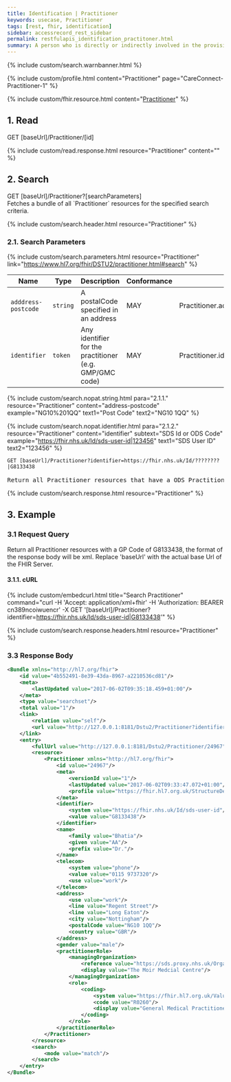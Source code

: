 ```yaml
---
title: Identification | Practitioner
keywords: usecase, Practitioner
tags: [rest, fhir, identification]
sidebar: accessrecord_rest_sidebar
permalink: restfulapis_identification_practitoner.html
summary: A person who is directly or indirectly involved in the provisioning of healthcare.
---
```


{% include custom/search.warnbanner.html %}

{% include custom/profile.html content="Practitioner" page="CareConnect-Practitioner-1" %}

{% include custom/fhir.resource.html content="[Practitioner](https://www.hl7.org/fhir/DSTU2/practitioner.html)" %}


## 1. Read ##

<div markdown="span" class="alert alert-success" role="alert">
GET [baseUrl]/Practitioner/[id]</div>

{% include custom/read.response.html resource="Practitioner" content="" %}

## 2. Search ##

<div markdown="span" class="alert alert-success" role="alert">
GET [baseUrl]/Practitioner?[searchParameters]</div>
Fetches a bundle of all `Practitioner` resources for the specified search criteria.

{% include custom/search.header.html resource="Practitioner" %}

### 2.1. Search Parameters ###

{% include custom/search.parameters.html resource="Practitioner"     link="https://www.hl7.org/fhir/DSTU2/practitioner.html#search" %}

| Name | Type | Description | Conformance  | Path |
|------|------|-------------|-------|------|
| `adddress-postcode` | `string` | A postalCode specified in an address | MAY | Practitioner.address.postalCode |
| `identifier` | `token` | 	Any identifier for the practitioner (e.g. GMP/GMC code) | MAY | 	Practitioner.identifier |

<!--
| `name` | `string` | A portion of the name of the practitioner | | Practitioner.name |
| `organization` | `reference` | The identity of the organization the practitioner represents / acts on behalf of | | Practitioner.practitionerRole.managingOrganization <br>(Organization) |
-->

{% include custom/search.nopat.string.html para="2.1.1." resource="Practitioner" content="address-postcode"  example="NG10%201QQ" text1="Post Code" text2="NG10 1QQ" %}

{% include custom/search.nopat.identifier.html para="2.1.2." resource="Practitioner" content="identifier" subtext="SDS Id or ODS Code" example="https://fhir.nhs.uk/Id/sds-user-id|123456" text1="SDS User ID" text2="123456" %}

<div class="language-http highlighter-rouge">
<pre class="highlight"><code><span class="err">GET [baseUrl]/Practitioner?identifier=https://fhir.nhs.uk/Id/????????|G8133438
</span></code>
Return all Practitioner resources that have a ODS Practitioner/Consultant of G8133438 </pre>
</div>

{% include custom/search.response.html resource="Practitioner" %}

## 3. Example ##

### 3.1 Request Query ###
Return all Practitioner resources with a GP Code of G8133438, the format of the response body will be xml. Replace 'baseUrl' with the actual base Url of the FHIR Server.

#### 3.1.1. cURL ####

{% include custom/embedcurl.html title="Search Practitioner" command="curl -H 'Accept: application/xml+fhir' -H 'Authorization: BEARER cn389ncoiwuencr' -X GET  '[baseUrl]/Practitioner?identifier=https://fhir.nhs.uk/Id/sds-user-id|G8133438'" %}

{% include custom/search.response.headers.html resource="Practitioner" %}

### 3.3 Response Body ###

```xml
<Bundle xmlns="http://hl7.org/fhir">
    <id value="4b552491-8e39-43da-8967-a2210536cd81"/>
    <meta>
        <lastUpdated value="2017-06-02T09:35:18.459+01:00"/>
    </meta>
    <type value="searchset"/>
    <total value="1"/>
    <link>
        <relation value="self"/>
        <url value="http://127.0.0.1:8181/Dstu2/Practitioner?identifier=G8133438"/>
    </link>
    <entry>
        <fullUrl value="http://127.0.0.1:8181/Dstu2/Practitioner/24967"/>
        <resource>
            <Practitioner xmlns="http://hl7.org/fhir">
                <id value="24967"/>
                <meta>
                    <versionId value="1"/>
                    <lastUpdated value="2017-06-02T09:33:47.072+01:00"/>
                    <profile value="https://fhir.hl7.org.uk/StructureDefinition/CareConnect-Practitioner-1"/>
                </meta>
                <identifier>
                    <system value="https://fhir.nhs.uk/Id/sds-user-id"/>
                    <value value="G8133438"/>
                </identifier>
                <name>
                    <family value="Bhatia"/>
                    <given value="AA"/>
                    <prefix value="Dr."/>
                </name>
                <telecom>
                    <system value="phone"/>
                    <value value="0115 9737320"/>
                    <use value="work"/>
                </telecom>
                <address>
                    <use value="work"/>
                    <line value="Regent Street"/>
                    <line value="Long Eaton"/>
                    <city value="Nottingham"/>
                    <postalCode value="NG10 1QQ"/>
                    <country value="GBR"/>
                </address>
                <gender value="male"/>
                <practitionerRole>
                    <managingOrganization>
                        <reference value="https://sds.proxy.nhs.uk/Organization/C81010"/>
                        <display value="The Moir Medcial Centre"/>
                    </managingOrganization>
                    <role>
                        <coding>
                            <system value="https://fhir.hl7.org.uk/ValueSet/sds-job-role-name-1"/>
                            <code value="R0260"/>
                            <display value="General Medical Practitioner"/>
                        </coding>
                    </role>
                </practitionerRole>
            </Practitioner>
        </resource>
        <search>
            <mode value="match"/>
        </search>
    </entry>
</Bundle>
```
